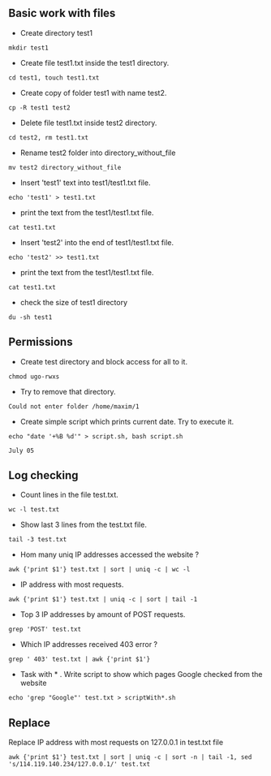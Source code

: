 ## Basic work with files

- Create directory test1 
```console
mkdir test1
```  

- Create file test1.txt inside the test1 directory. 
```console
cd test1, touch test1.txt
```  
-   Create copy of folder test1 with name test2.  
```console
cp -R test1 test2
```  
-    Delete file test1.txt inside test2 directory. 
```console
cd test2, rm test1.txt
```  
-    Rename test2 folder into directory_without_file 
```console
mv test2 directory_without_file 
```  
-    Insert 'test1' text into test1/test1.txt file. 
```console
echo 'test1' > test1.txt 
``` 
-    print the text from the test1/test1.txt file. 
```console
cat test1.txt
```  
-    Insert 'test2' into the end of test1/test1.txt file. 
```console
echo 'test2' >> test1.txt 
```
-    print the text from the test1/test1.txt file. 
```console
cat test1.txt
```
- check the size of test1 directory 
```console
du -sh test1
``` 
## Permissions

-   Create test directory and block access for all to it.  
```console
chmod ugo-rwxs
```
-   Try to remove that directory. 
```console
Could not enter folder /home/maxim/1 
```  

-    Create simple script which prints current date. Try to execute it. 
```console
echo "date '+%B %d'" > script.sh, bash script.sh
```
```
July 05
```  

## Log checking

-  Count lines in the file test.txt. 
```console
wc -l test.txt
```  

- Show last 3 lines from the test.txt file. 
```console
tail -3 test.txt
```  

-  Hom many uniq IP addresses accessed the website ? 
```console
awk {'print $1'} test.txt | sort | uniq -c | wc -l
```   

-  IP address with most requests. 
```console
awk {'print $1'} test.txt | uniq -c | sort | tail -1
```  

-  Top 3 IP addresses by amount of POST requests. 
```console
grep 'POST' test.txt
```  

-  Which IP addresses received 403 error ? 
```console
grep ' 403' test.txt | awk {'print $1'}
```  

- Task with * . Write script to show which pages Google checked from the website 
```console
echo 'grep "Google"' test.txt > scriptWith*.sh
```  
## Replace

Replace IP address with most requests on 127.0.0.1 in test.txt file 
```console
awk {'print $1'} test.txt | sort | uniq -c | sort -n | tail -1, sed  's/114.119.140.234/127.0.0.1/' test.txt
```  
